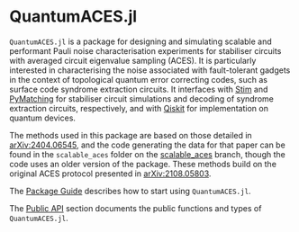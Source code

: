 # QuantumACES.jl

`QuantumACES.jl` is a package for designing and simulating scalable and performant Pauli noise characterisation experiments for stabiliser circuits with averaged circuit eigenvalue sampling (ACES).
It is particularly interested in characterising the noise associated with fault-tolerant gadgets in the context of topological quantum error correcting codes, such as surface code syndrome extraction circuits.
It interfaces with [Stim](https://github.com/quantumlib/Stim) and [PyMatching](https://github.com/oscarhiggott/PyMatching) for stabiliser circuit simulations and decoding of syndrome extraction circuits, respectively, and with [Qiskit](https://github.com/Qiskit/qiskit) for implementation on quantum devices.

The methods used in this package are based on those detailed in [arXiv:2404.06545](https://arxiv.org/abs/2404.06545), and the code generating the data for that paper can be found in the `scalable_aces` folder on the [scalable_aces](https://github.com/evanhockings/QuantumACES.jl/tree/scalable_aces) branch, though the code uses an older version of the package.
These methods build on the original ACES protocol presented in [arXiv:2108.05803](https://arxiv.org/abs/2108.05803).

The [Package Guide](@ref) describes how to start using `QuantumACES.jl`.

The [Public API](@ref) section documents the public functions and types of `QuantumACES.jl`.
